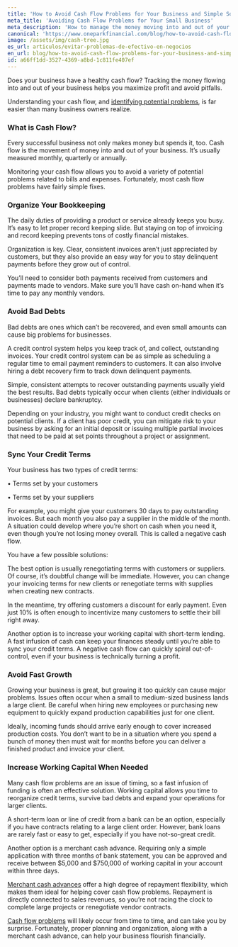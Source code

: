 ```yaml
---
title: 'How to Avoid Cash Flow Problems for Your Business and Simple Solutions'
meta_title: 'Avoiding Cash Flow Problems for Your Small Business'
meta_description: 'How to manage the money moving into and out of your small business to maximize profits and avoid debt or late payments.'
canonical: 'https://www.oneparkfinancial.com/blog/how-to-avoid-cash-flow-problems-for-your-business-and-simple-solutions'
image: /assets/img/cash-tree.jpg
es_url: articulos/evitar-problemas-de-efectivo-en-negocios
en_url: blog/how-to-avoid-cash-flow-problems-for-your-business-and-simple-solutions
id: a66ff1dd-3527-4369-a8bd-1c811fe407ef
---
```

Does your business have a healthy cash flow? Tracking the money flowing into and out of your business helps you maximize profit and avoid pitfalls. 

Understanding your cash flow, and [identifying potential problems](https://www.oneparkfinancial.com/blog/secure-working-capital-when-the-bank-cant-provide-funds), is far easier than many business owners realize.  

### What is Cash Flow?

Every successful business not only makes money but spends it, too. Cash flow is the movement of money into and out of your business. It’s usually measured monthly, quarterly or annually. 

Monitoring your cash flow allows you to avoid a variety of potential problems related to bills and expenses. Fortunately, most cash flow problems have fairly simple fixes.

### Organize Your Bookkeeping

The daily duties of providing a product or service already keeps you busy. It’s easy to let proper record keeping slide. But staying on top of invoicing and record keeping prevents tons of costly financial mistakes. 

Organization is key. Clear, consistent invoices aren’t just appreciated by customers, but they also provide an easy way for you to stay delinquent payments before they grow out of control.

You’ll need to consider both payments received from customers and payments made to vendors. Make sure you’ll have cash on-hand when it’s time to pay any monthly vendors.

### Avoid Bad Debts

Bad debts are ones which can’t be recovered, and even small amounts can cause big problems for businesses. 

A credit control system helps you keep track of, and collect, outstanding invoices. Your credit control system can be as simple as scheduling a regular time to email payment reminders to customers. It can also involve hiring a debt recovery firm to track down delinquent payments.

Simple, consistent attempts to recover outstanding payments usually yield the best results. Bad debts typically occur when clients (either individuals or businesses) declare bankruptcy. 

Depending on your industry, you might want to conduct credit checks on potential clients. If a client has poor credit, you can mitigate risk to your business by asking for an initial deposit or issuing multiple partial invoices that need to be paid at set points throughout a project or assignment.

### Sync Your Credit Terms

Your business has two types of credit terms:

•	Terms set by your customers

•	Terms set by your suppliers

For example, you might give your customers 30 days to pay outstanding invoices. But each month you also pay a supplier in the middle of the month. A situation could develop where you’re short on cash when you need it, even though you’re not losing money overall. This is called a negative cash flow. 

You have a few possible solutions:

The best option is usually renegotiating terms with customers or suppliers. Of course, it’s doubtful change will be immediate. However, you can change your invoicing terms for new clients or renegotiate terms with supplies when creating new contracts. 

In the meantime, try offering customers a discount for early payment. Even just 10% is often enough to incentivize many customers to settle their bill right away. 

Another option is to increase your working capital with short-term lending. A fast infusion of cash can keep your finances steady until you’re able to sync your credit terms. A negative cash flow can quickly spiral out-of-control, even if your business is technically turning a profit.   

### Avoid Fast Growth

Growing your business is great, but growing it too quickly can cause major problems. Issues often occur when a small to medium-sized business lands a large client. Be careful when hiring new employees or purchasing new equipment to quickly expand production capabilities just for one client.

Ideally, incoming funds should arrive early enough to cover increased production costs. You don’t want to be in a situation where you spend a bunch of money then must wait for months before you can deliver a finished product and invoice your client.

### Increase Working Capital When Needed  

Many cash flow problems are an issue of timing, so a fast infusion of funding is often an effective solution. Working capital allows you time to reorganize credit terms, survive bad debts and expand your operations for larger clients.

A short-term loan or line of credit from a bank can be an option, especially if you have contracts relating to a large client order. However, bank loans are rarely fast or easy to get, especially if you have not-so-great credit. 

Another option is a merchant cash advance. Requiring only a simple application with three months of bank statement, you can be approved and receive between $5,000 and $750,000 of working capital in your account within three days.

[Merchant cash advances](https://www.oneparkfinancial.com/how-it-works) offer a high degree of repayment flexibility, which makes them ideal for helping cover cash flow problems. Repayment is directly connected to sales revenues, so you’re not racing the clock to complete large projects or renegotiate vendor contracts.  

[Cash flow problems](https://www.oneparkfinancial.com/pre-qualification) will likely occur from time to time, and can take you by surprise. Fortunately, proper planning and organization, along with a merchant cash advance, can help your business flourish financially.